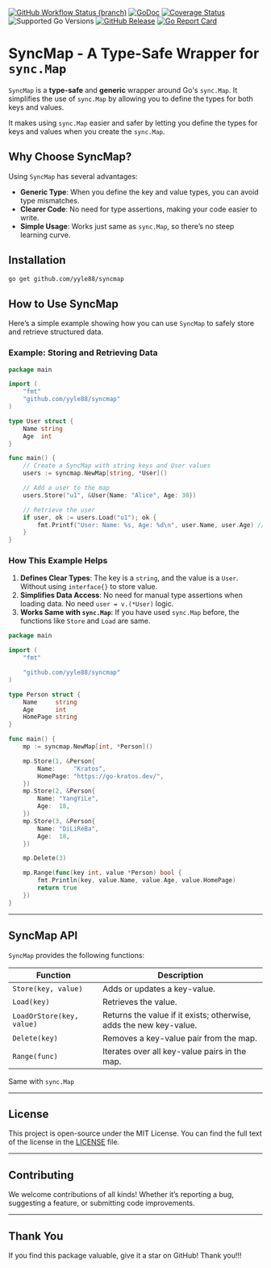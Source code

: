 [![GitHub Workflow Status (branch)](https://img.shields.io/github/actions/workflow/status/yyle88/syncmap/release.yml?branch=main&label=BUILD)](https://github.com/yyle88/syncmap/actions/workflows/release.yml?query=branch%3Amain)
[![GoDoc](https://pkg.go.dev/badge/github.com/yyle88/syncmap)](https://pkg.go.dev/github.com/yyle88/syncmap)
[![Coverage Status](https://img.shields.io/coveralls/github/yyle88/syncmap/master.svg)](https://coveralls.io/github/yyle88/syncmap?branch=main)
![Supported Go Versions](https://img.shields.io/badge/Go-1.22%2C%201.23-lightgrey.svg)
[![GitHub Release](https://img.shields.io/github/release/yyle88/syncmap.svg)](https://github.com/yyle88/syncmap/releases)
[![Go Report Card](https://goreportcard.com/badge/github.com/yyle88/syncmap)](https://goreportcard.com/report/github.com/yyle88/syncmap)

# SyncMap - A Type-Safe Wrapper for `sync.Map`

`SyncMap` is a **type-safe** and **generic** wrapper around Go's `sync.Map`. It simplifies the use of `sync.Map` by allowing you to define the types for both keys and values.

It makes using `sync.Map` easier and safer by letting you define the types for keys and values when you create the `sync.Map`.

## Why Choose SyncMap?

Using `SyncMap` has several advantages:

- **Generic Type**: When you define the key and value types, you can avoid type mismatches.
- **Clearer Code**: No need for type assertions, making your code easier to write.
- **Simple Usage**: Works just same as `sync.Map`, so there’s no steep learning curve.

## Installation

```bash
go get github.com/yyle88/syncmap
```

## How to Use SyncMap

Here’s a simple example showing how you can use `SyncMap` to safely store and retrieve structured data.

### Example: Storing and Retrieving Data

```go
package main

import (
	"fmt"
	"github.com/yyle88/syncmap"
)

type User struct {
	Name string
	Age  int
}

func main() {
	// Create a SyncMap with string keys and User values
	users := syncmap.NewMap[string, *User]()

	// Add a user to the map
	users.Store("u1", &User{Name: "Alice", Age: 30})

	// Retrieve the user
	if user, ok := users.Load("u1"); ok {
		fmt.Printf("User: Name: %s, Age: %d\n", user.Name, user.Age) // Output: User: Name: Alice, Age: 30
	}
}
```

### How This Example Helps

1. **Defines Clear Types**: The key is a `string`, and the value is a `User`. Without using `interface{}` to store value.
2. **Simplifies Data Access**: No need for manual type assertions when loading data. No need `user = v.(*User)` logic.
3. **Works Same with `sync.Map`**: If you have used `sync.Map` before, the functions like `Store` and `Load` are same.

```go
package main

import (
	"fmt"

	"github.com/yyle88/syncmap"
)

type Person struct {
	Name     string
	Age      int
	HomePage string
}

func main() {
	mp := syncmap.NewMap[int, *Person]()

	mp.Store(1, &Person{
		Name:     "Kratos",
		HomePage: "https://go-kratos.dev/",
	})
	mp.Store(2, &Person{
		Name: "YangYiLe",
		Age:  18,
	})
	mp.Store(3, &Person{
		Name: "DiLiReBa",
		Age:  18,
	})

	mp.Delete(3)

	mp.Range(func(key int, value *Person) bool {
		fmt.Println(key, value.Name, value.Age, value.HomePage)
		return true
	})
}
```

---

## SyncMap API

`SyncMap` provides the following functions:

| Function                  | Description                                                   |
|---------------------------|---------------------------------------------------------------|
| `Store(key, value)`       | Adds or updates a key-value.                             |
| `Load(key)`               | Retrieves the value.                                |
| `LoadOrStore(key, value)` | Returns the value if it exists; otherwise, adds the new key-value. |
| `Delete(key)`             | Removes a key-value pair from the map.                        |
| `Range(func)`             | Iterates over all key-value pairs in the map.                 |

Same with `sync.Map`

---

## License

This project is open-source under the MIT License. You can find the full text of the license in the [LICENSE](LICENSE) file.

---

## Contributing

We welcome contributions of all kinds! Whether it’s reporting a bug, suggesting a feature, or submitting code improvements.

---

## Thank You

If you find this package valuable, give it a star on GitHub! Thank you!!!
